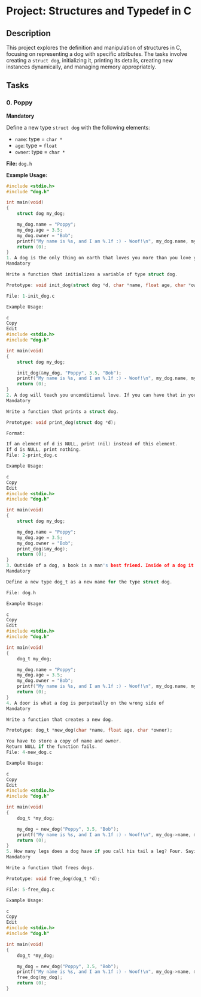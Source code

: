 # Project: Structures and Typedef in C

## Description
This project explores the definition and manipulation of structures in C, focusing on representing a dog with specific attributes. The tasks involve creating a `struct dog`, initializing it, printing its details, creating new instances dynamically, and managing memory appropriately.

## Tasks

### 0. Poppy
**Mandatory**

Define a new type `struct dog` with the following elements:
- `name`: type = `char *`
- `age`: type = `float`
- `owner`: type = `char *`

**File:** `dog.h`

**Example Usage:**
```c
#include <stdio.h>
#include "dog.h"

int main(void)
{
    struct dog my_dog;

    my_dog.name = "Poppy";
    my_dog.age = 3.5;
    my_dog.owner = "Bob";
    printf("My name is %s, and I am %.1f :) - Woof!\n", my_dog.name, my_dog.age);
    return (0);
}
1. A dog is the only thing on earth that loves you more than you love yourself
Mandatory

Write a function that initializes a variable of type struct dog.

Prototype: void init_dog(struct dog *d, char *name, float age, char *owner);

File: 1-init_dog.c

Example Usage:

c
Copy
Edit
#include <stdio.h>
#include "dog.h"

int main(void)
{
    struct dog my_dog;

    init_dog(&my_dog, "Poppy", 3.5, "Bob");
    printf("My name is %s, and I am %.1f :) - Woof!\n", my_dog.name, my_dog.age);
    return (0);
}
2. A dog will teach you unconditional love. If you can have that in your life, things won't be too bad
Mandatory

Write a function that prints a struct dog.

Prototype: void print_dog(struct dog *d);

Format:

If an element of d is NULL, print (nil) instead of this element.
If d is NULL, print nothing.
File: 2-print_dog.c

Example Usage:

c
Copy
Edit
#include <stdio.h>
#include "dog.h"

int main(void)
{
    struct dog my_dog;

    my_dog.name = "Poppy";
    my_dog.age = 3.5;
    my_dog.owner = "Bob";
    print_dog(&my_dog);
    return (0);
}
3. Outside of a dog, a book is a man's best friend. Inside of a dog it's too dark to read
Mandatory

Define a new type dog_t as a new name for the type struct dog.

File: dog.h

Example Usage:

c
Copy
Edit
#include <stdio.h>
#include "dog.h"

int main(void)
{
    dog_t my_dog;

    my_dog.name = "Poppy";
    my_dog.age = 3.5;
    my_dog.owner = "Bob";
    printf("My name is %s, and I am %.1f :) - Woof!\n", my_dog.name, my_dog.age);
    return (0);
}
4. A door is what a dog is perpetually on the wrong side of
Mandatory

Write a function that creates a new dog.

Prototype: dog_t *new_dog(char *name, float age, char *owner);

You have to store a copy of name and owner.
Return NULL if the function fails.
File: 4-new_dog.c

Example Usage:

c
Copy
Edit
#include <stdio.h>
#include "dog.h"

int main(void)
{
    dog_t *my_dog;

    my_dog = new_dog("Poppy", 3.5, "Bob");
    printf("My name is %s, and I am %.1f :) - Woof!\n", my_dog->name, my_dog->age);
    return (0);
}
5. How many legs does a dog have if you call his tail a leg? Four. Saying that a tail is a leg doesn't make it a leg
Mandatory

Write a function that frees dogs.

Prototype: void free_dog(dog_t *d);

File: 5-free_dog.c

Example Usage:

c
Copy
Edit
#include <stdio.h>
#include "dog.h"

int main(void)
{
    dog_t *my_dog;

    my_dog = new_dog("Poppy", 3.5, "Bob");
    printf("My name is %s, and I am %.1f :) - Woof!\n", my_dog->name, my_dog->age);
    free_dog(my_dog);
    return (0);
}
